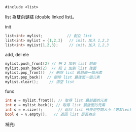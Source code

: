 `#include <list>`

list 為雙向鏈結  (double linked list)。

init
```c++
list<int> mylist;           // 創立 list
list<int> mylist = {1,2,3}   // init，加入 1,2,3
list<int> myList{1,2,3};     // init，加入 1,2,3
```

add, del ele
```c++
mylist.push_front(2) // 把 2 加到 list 前面
mylist.push_back(2)  // 把 2 加到 list 後面
mylist.pop_front()  // 刪除 list 最前面一個元素
mylist.pop_back()  // 刪除 list 最後面一個元素
mylist.clear();     // 清空 list
```

func
```c++
int e = mylist.front(); // 取得 list 最前面的元素
int e = mylist.back(); // 取得 list 最後面的元素
int s = v.size();       // 返回 list 已使用空間大小 (等於len)
bool e = v.empty();   // 返回 list 是否為空
```

補充:
```c++

```